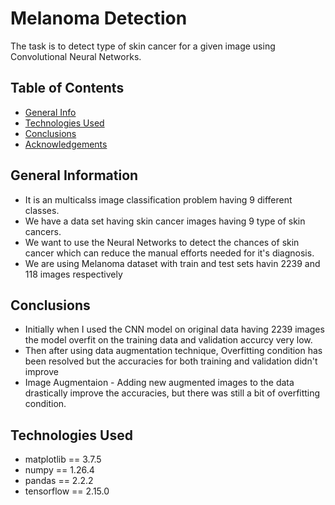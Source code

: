 # Melanoma Detection
The task is to detect type of skin cancer for a given image using Convolutional Neural Networks.

## Table of Contents
* [General Info](#general-information)
* [Technologies Used](#technologies-used)
* [Conclusions](#conclusions)
* [Acknowledgements](#acknowledgements)


## General Information
- It is an multicalss image classification problem having 9 different classes.
- We have a data set having skin cancer images having 9 type of skin cancers.
- We want to use the Neural Networks to detect the chances of skin cancer which can reduce the manual efforts needed for it's diagnosis. 
- We are using Melanoma dataset with train and test sets havin 2239 and 118 images respectively


## Conclusions
- Initially when I used the CNN model on original data having 2239 images the model overfit on the training data and validation accurcy very low.
- Then after using data augmentation technique, Overfitting condition has been resolved but the accuracies for both training and validation didn't improve
- Image Augmentaion - Adding new augmented images to the data drastically improve the accuracies, but there was still a bit of overfitting condition.



## Technologies Used
- matplotlib == 3.7.5
- numpy == 1.26.4
- pandas == 2.2.2
- tensorflow == 2.15.0
